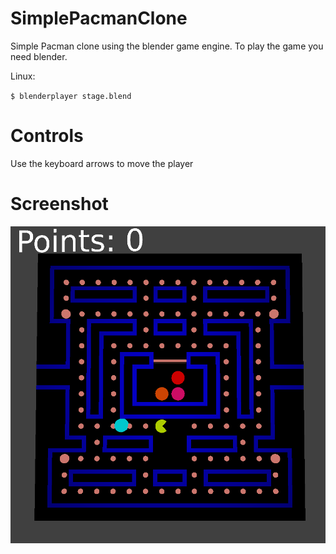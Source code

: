 # SimplePacmanClone
Simple Pacman clone using the blender game engine. To play the game you need blender.

Linux:

`$ blenderplayer stage.blend`

# Controls
Use the keyboard arrows to move the player
# Screenshot
![screenshot](/githubAssets/screenshot.png)